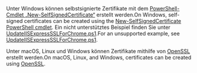 <span data-ttu-id="0f29e-101">Unter Windows können selbstsignierte Zertifikate mit dem [PowerShell-Cmdlet „New-SelfSignedCertificate“](/powershell/module/pkiclient/new-selfsignedcertificate?view=win10-ps) erstellt werden.</span><span class="sxs-lookup"><span data-stu-id="0f29e-101">On Windows, self-signed certificates can be created using the [New-SelfSignedCertificate PowerShell cmdlet](/powershell/module/pkiclient/new-selfsignedcertificate?view=win10-ps).</span></span> <span data-ttu-id="0f29e-102">Ein nicht unterstütztes Beispiel finden Sie unter [UpdateIISExpressSSLForChrome.ps1](https://github.com/dotnet/AspNetCore.Docs/tree/master/aspnetcore/includes/make-x509-cert/UpdateIISExpressSSLForChrome.ps1).</span><span class="sxs-lookup"><span data-stu-id="0f29e-102">For an unsupported example, see [UpdateIISExpressSSLForChrome.ps1](https://github.com/dotnet/AspNetCore.Docs/tree/master/aspnetcore/includes/make-x509-cert/UpdateIISExpressSSLForChrome.ps1).</span></span>

<span data-ttu-id="0f29e-103">Unter macOS, Linux und Windows können Zertifikate mithilfe von [OpenSSL](https://www.openssl.org/) erstellt werden.</span><span class="sxs-lookup"><span data-stu-id="0f29e-103">On macOS, Linux, and Windows, certificates can be created using [OpenSSL](https://www.openssl.org/).</span></span>
